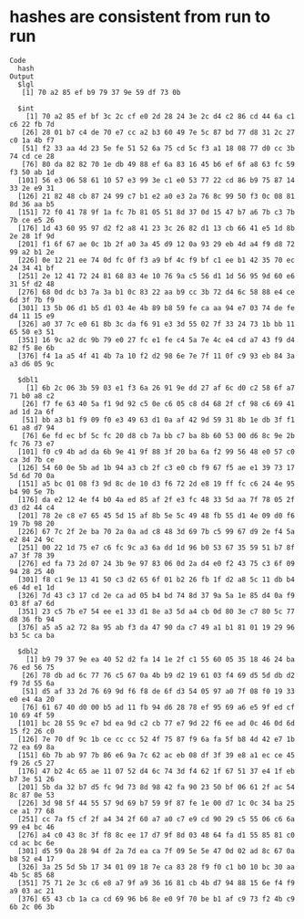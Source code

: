 # hashes are consistent from run to run

    Code
      hash
    Output
      $lgl
       [1] 70 a2 85 ef b9 79 37 9e 59 df 73 0b
      
      $int
        [1] 70 a2 85 ef bf 3c 2c cf e0 2d 28 24 3e 2c d4 c2 86 cd 44 6a c1 c6 22 fb 7d
       [26] 28 01 b7 c4 de 70 e7 cc a2 b3 60 49 7e 5c 87 bd 77 d8 31 2c 27 c0 1a 4b f7
       [51] f2 33 aa 4d 23 5e fe 51 52 6a 75 cd 5c f3 a1 18 08 77 d0 cc 3b 74 cd ce 28
       [76] 80 da 82 82 70 1e db 49 88 ef 6a 83 16 45 b6 ef 6f a8 63 fc 59 f3 50 ab 1d
      [101] 56 e3 06 58 61 10 57 e3 99 3e c1 e0 53 77 22 cd 86 b9 75 87 14 33 2e e9 31
      [126] 21 82 48 cb 87 24 99 c7 b1 e2 a0 e3 2a 76 8c 99 50 f3 0c 08 81 8d 36 aa b5
      [151] 72 f0 41 78 9f 1a fc 7b 81 05 51 8d 37 0d 15 47 b7 a6 7b c3 7b 7b ce e5 26
      [176] 1d 43 60 95 97 d2 f2 a8 41 23 3c 26 82 d1 13 cb 66 41 e5 1d 8b 2e 28 1f 9d
      [201] f1 6f 67 ae 0c 1b 2f a0 3a 45 d9 12 0a 93 29 eb 4d a4 f9 d8 72 99 a2 b1 2e
      [226] 0e 12 21 ee 74 0d fc 0f f3 a9 bf 4c f9 bf c1 ee b1 42 35 70 ec 24 34 41 bf
      [251] 2e 12 41 72 24 81 68 83 4e 10 76 9a c5 56 d1 1d 56 95 9d 60 e6 31 5f d2 48
      [276] 68 0d dc b3 7a 3a b1 0c 83 22 aa b9 cc 3b 72 d4 6c 58 88 e4 ce 6d 3f 7b f9
      [301] 13 5b 06 d1 b5 d1 03 4e 4b 89 b8 59 fe ca aa 94 e7 03 74 de fe d4 11 15 e9
      [326] a0 37 7c e0 61 8b 3c da f6 91 e3 3d 55 02 7f 33 24 73 1b bb 11 65 50 e3 51
      [351] 16 9c a2 dc 9b 79 e0 27 fc e1 fe c4 5a 7e 4c e4 cd a7 43 f9 d4 82 f5 8e 6b
      [376] f4 1a a5 4f 41 4b 7a 10 f2 d2 98 6e 7e 7f 11 0f c9 93 eb 84 3a a3 d6 05 9c
      
      $dbl1
        [1] 6b 2c 06 3b 59 03 e1 f3 6a 26 91 9e dd 27 af 6c d0 c2 58 6f a7 71 b0 a8 c2
       [26] f7 fe 63 40 5a f1 9d 92 c5 0e c6 05 c8 d4 68 2f cf 98 c6 69 41 ad 1d 2a 6f
       [51] bb a3 b1 f9 09 f0 e3 49 63 d1 0a af 42 9d 59 31 8b 1e db 3f f1 61 a8 d7 94
       [76] 6e fd ec bf 5c fc 20 d8 cb 7a bb c7 ba 8b 60 53 00 d6 8c 9e 2b fc 76 73 e7
      [101] f0 c9 4b ad da 6b 9e 41 9f 88 3f 20 ba 6a f2 99 56 48 e0 57 c0 ca 3d 7b ce
      [126] 54 60 0e 5b ad 1b 94 a3 cb 2f c3 e0 cb f9 67 f5 ae e1 39 73 17 5d 6d 70 0a
      [151] a5 bc 01 08 f3 9d 8c de 10 d3 f6 72 2d e8 19 ff fc c6 24 4e 95 b4 90 5e 7b
      [176] da e2 12 4e f4 b0 4a ed 85 af 2f e3 fc 48 33 5d aa 7f 78 05 2f d3 d2 44 c4
      [201] 78 2e c8 e7 65 45 5d 15 af 8b 5e 5c 49 48 fb 55 d1 4e 09 d0 f6 19 7b 98 20
      [226] 67 7c 2f 2e ba 70 2a 0a ad c8 48 3d 69 7b c5 99 67 d9 2e f4 5a e2 84 24 9c
      [251] 00 22 1d 75 e7 c6 fc 9c a3 6a dd 1d 96 b0 53 67 35 59 51 b7 8f a7 3f 78 39
      [276] ed fa 73 2d 07 24 3b 9e 97 83 06 0d 2a d4 e0 f2 43 75 c3 6f 09 94 28 25 40
      [301] f8 c1 9e 13 41 50 c3 d2 65 6f 01 b2 26 fb 1f d2 a8 5c 11 db b4 e6 4d e1 1d
      [326] 7d 43 c3 17 cd 2e ca ad 05 b4 bd 74 8d 37 9a 5a 1e 85 d4 0a f9 03 8f a7 6d
      [351] 23 c5 7b e7 54 ee e1 33 d1 8e a3 5d a4 cb 0d 80 3e c7 80 5c 77 d8 36 fb 94
      [376] a5 a5 a2 72 8a 95 ab f3 da 47 90 da c7 49 a1 b1 81 01 19 29 96 b3 5c ca ba
      
      $dbl2
        [1] b9 79 37 9e ea 40 52 d2 fa 14 1e 2f c1 55 60 05 35 18 46 24 ba 76 ed 56 75
       [26] 78 db ad 6c 77 76 c5 67 0a 4b b9 d2 19 61 03 f4 69 d5 5d db d2 f9 7d 55 6a
       [51] d5 af 33 2d 76 69 9d f6 f8 de 6f d3 54 05 97 a0 7f 08 f0 19 33 e0 e4 4a 20
       [76] 61 67 40 d0 00 b5 ad 11 fb 94 d6 28 78 ef 95 69 a6 e5 9f ed cf 10 69 4f 59
      [101] bc 28 55 9c e7 bd ea 9d c2 cb 77 e7 9d 22 f6 ee ad 0c 46 0d 6d 15 f2 26 c0
      [126] 7e 70 df 9c 1b ce cc cc 52 4f 75 87 f9 6a fa 5f b8 4d 42 e7 1b 72 ea 69 8a
      [151] 6b 7b ab 97 7b 86 e6 9a 7c 62 ac eb 08 df 3f 39 e8 a1 ec ce 45 f9 26 c5 27
      [176] 47 b2 4c 65 ae 11 07 52 d4 6c 74 3d f4 62 1f 67 51 37 e4 1f eb b7 3e 51 26
      [201] 5b da 32 b7 d5 fc 9d 73 8d 98 42 fa 90 23 50 bf 06 61 2f ac 54 8c 87 0e 53
      [226] 3d 98 5f 44 55 57 9d 69 b7 59 9f 87 fe 1e 00 d7 1c 0c 34 ba 25 ce a1 77 68
      [251] cc 7a f5 cf 2f a4 34 2f 60 a7 a0 c7 e9 cd 90 29 c5 55 06 c6 6a 99 e4 bc 46
      [276] a4 c0 43 8c 3f f8 8c ee 17 d7 9f 8d 03 48 64 fa d1 55 85 81 c0 cd ac bc 6e
      [301] d5 59 0a 28 94 df 2a 7d ea ca 7f 09 5e 5e 47 0d 02 ad 8c 67 0a b8 52 e4 17
      [326] 3a 25 5d 5b 17 34 01 09 18 7e ca 83 28 f9 f0 c1 b0 10 bc 30 aa 4b 5c 85 68
      [351] 75 71 2e 3c c6 e8 a7 9f a9 36 16 81 cb 4b d7 94 88 15 6e f4 f9 a9 03 ac 21
      [376] 65 43 cb 1a ca cd 69 96 b6 8e e0 9f 70 be b1 af c9 73 f2 4b c9 6b 2c 06 3b
      

